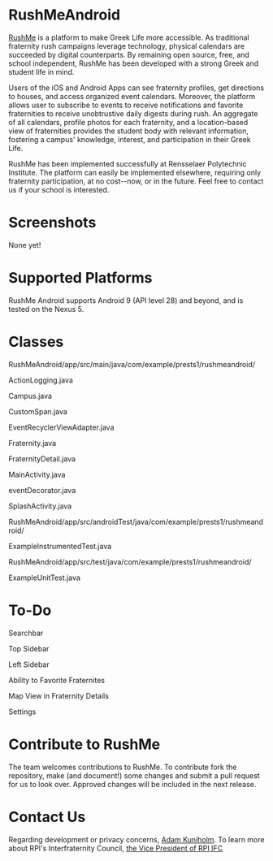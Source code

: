 # RushMeAndroid
[RushMe](https://github.com/RushMeTeam) is a platform to make Greek Life more accessible. As traditional fraternity rush campaigns leverage technology, physical calendars are succeeded by digital counterparts. By remaining open source, free, and school independent, RushMe has been developed with a strong Greek and student life in mind.

Users of the iOS and Android Apps can see fraternity profiles, get directions to houses, and access organized event calendars. Moreover, the platform allows user to subscribe to events to receive notifications and favorite fraternities to receive unobtrustive daily digests during rush. An aggregate of all calendars, profile photos for each fraternity, and a location-based view of fraternities provides the student body with relevant information, fostering a campus' knowledge, interest, and participation in their Greek Life.

RushMe has been implemented successfully at Rensselaer Polytechnic Institute. The platform can easily be implemented elsewhere, requiring only fraternity participation, at no cost--now, or in the future. Feel free to contact us if your school is interested.

# Screenshots
None yet!

# Supported Platforms
RushMe Android supports Android 9 (API level 28) and beyond, and is tested on the Nexus 5.

# Classes 
RushMeAndroid/app/src/main/java/com/example/prests1/rushmeandroid/

  ActionLogging.java
  
  Campus.java
  
  CustomSpan.java
  
  EventRecyclerViewAdapter.java
  
  Fraternity.java
  
  FraternityDetail.java
  
  MainActivity.java
  
  eventDecorator.java
  
  SplashActivity.java
  
RushMeAndroid/app/src/androidTest/java/com/example/prests1/rushmeandroid/

  ExampleInstrumentedTest.java
  
RushMeAndroid/app/src/test/java/com/example/prests1/rushmeandroid/

  ExampleUnitTest.java

# To-Do
Searchbar

Top Sidebar

Left Sidebar

Ability to Favorite Fraternites

Map View in Fraternity Details

Settings

# Contribute to RushMe
The team welcomes contributions to RushMe. To contribute fork the repository, make (and document!) some changes and submit a pull request for us to look over. Approved changes will be included in the next release.

# Contact Us
Regarding development or privacy concerns, [Adam Kuniholm](kuniha@rpi.edu).
To learn more about RPI's Interfraternity Council, [the Vice President of RPI IFC](ifc.rpi.recruitment@gmail.com)

